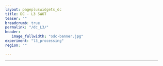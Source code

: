```yaml
---
layout: pagepluswidgets_dc
title: DC - L3 SWOT 
teaser: ""
breadcrumb: true
permalink: "/dc_L3/"
header:
   image_fullwidth: "odc-banner.jpg" 
experiment: "l3_processing"
region: ""

--- 
```


  
---

